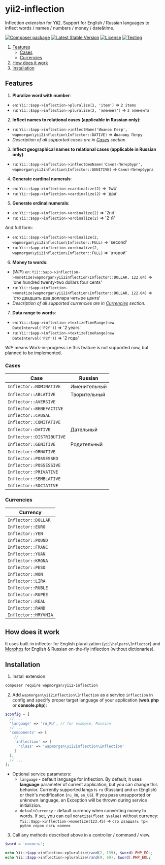 # yii2-inflection
Inflection _extension_ for Yii2. Support for English / Russian languages to inflect words / names / numbers / money / date&amp;time.

[![Composer package](http://xn--e1adiijbgl.xn--p1acf/badge/wapmorgan/yii2-inflection)](https://packagist.org/packages/wapmorgan/yii2-inflection)
[![Latest Stable Version](https://poser.pugx.org/wapmorgan/yii2-inflection/v/stable)](https://packagist.org/packages/wapmorgan/yii2-inflection)
[![License](https://poser.pugx.org/wapmorgan/yii2-inflection/license)](https://packagist.org/packages/wapmorgan/yii2-inflection)
[![Testing](https://travis-ci.org/wapmorgan/yii2-inflection.svg)](https://travis-ci.org/wapmorgan/yii2-inflection)

1. [Features](#features)
    - [Cases](#cases)
    - [Currencies](#currencies)
2. [How does it work](#how-does-it-work)
3. [Installation](#installation)

## Features
1. **Pluralize word with number**:
  - `en`: `Yii::$app->inflection->pluralize(2, 'item')` => `2 items`
  - `ru`: `Yii::$app->inflection->pluralize(2, 'элемент')` => `2 элемента`

2. **Inflect names to relational cases (applicable in Russian only)**:
  - `ru`: `Yii::$app->inflection->inflectName('Иванов Петр', wapmorgan\yii2inflection\Inflector::DATIVE)` => `Иванову Петру`
  - _Description of all supported cases are in [Cases](#cases) section._

3. **Inflect geographical names to relational cases (applicable in Russian only)**:
  - `ru`: `Yii::$app->inflection->inflectGeoName('Санкт-Петербург', wapmorgan\yii2inflection\Inflector::GENITIVE)` => `Санкт-Петербурга`

4. **Generate cardinal numerals**:
  - `en`: `Yii::$app->inflection->cardinalize(2)` => 'two'
  - `ru`: `Yii::$app->inflection->cardinalize(2)` => 'два'

5. **Generate ordinal numerals**:
  - `en`: `Yii::$app->inflection->ordinalize(2)` => '2nd'
  - `ru`: `Yii::$app->inflection->ordinalize(2)` => '2-й'

  And full form:

  - `en`: `Yii::$app->inflection->ordinalize(2, wapmorgan\yii2inflection\Inflector::FULL)` => 'second'
  - `ru`: `Yii::$app->inflection->ordinalize(2, wapmorgan\yii2inflection\Inflector::FULL)` => 'второй'

6. **Money to words**:
  - (_WIP_) `en`: `Yii::$app->inflection->monetize(wapmorgan\yii2inflection\Inflector::DOLLAR, 122.04)` => 'one hundred twenty-two dollars four cents'
  - `ru`: `Yii::$app->inflection->monetize(wapmorgan\yii2inflection\Inflector::DOLLAR, 122.04)` => 'сто двадцать два доллара четыре цента'
  - _Description of all supported currencies are in [Currencies](#currencies) section._

7. **Data range to words**:
  - `en`: `Yii::$app->inflection->textizeTimeRange(new DateInterval('P2Y'))` => '2 years'
  - `ru`: `Yii::$app->inflection->textizeTimeRange(new DateInterval('P2Y'))` => '2 года'

_WIP_ means Work-in-progress i.e this feature is not supported now, but planned to be implemented.

### Cases

| Case                      | Russian      |
|---------------------------|--------------|
| `Inflector::NOMINATIVE`   | Именительный |
| `Inflector::ABLATIVE`     | Творительный |
| `Inflector::AVERSIVE`     |              |
| `Inflector::BENEFACTIVE`  |              |
| `Inflector::CAUSAL`       |              |
| `Inflector::COMITATIVE`   |              |
| `Inflector::DATIVE`       | Дательный    |
| `Inflector::DISTRIBUTIVE` |              |
| `Inflector::GENITIVE`     | Родительный  |
| `Inflector::ORNATIVE`     |              |
| `Inflector::POSSESSED`    |              |
| `Inflector::POSSESSIVE`   |              |
| `Inflector::PRIVATIVE`    |              |
| `Inflector::SEMBLATIVE`   |              |
| `Inflector::SOCIATIVE`    |              |

### Currencies

| Currency             |
|----------------------|
| `Inflector::DOLLAR`  |
| `Inflector::EURO`    |
| `Inflector::YEN`     |
| `Inflector::POUND`   |
| `Inflector::FRANC`   |
| `Inflector::YUAN`    |
| `Inflector::KRONA`   |
| `Inflector::PESO`    |
| `Inflector::WON`     |
| `Inflector::LIRA`    |
| `Inflector::RUBLE`   |
| `Inflector::RUPEE`   |
| `Inflector::REAL`    |
| `Inflector::RAND`    |
| `Inflector::HRYVNIA` |

## How does it work
It uses built-in inflector for English pluralization (`yii\helpers\Inflector`) and [Morphos](https://github.com/wapmorgan/Morphos) for English & Russian on-the-fly inflection (without dictionaries).

## Installation
1. Install extension
  ```bash
  composer require wapmorgan/yii2-inflection
  ```
2. Add `wapmorgan\yii2inflection\Inflection` as a service `inflection` in config and specify proper target language of your application (**web.php** or **console.php**):
  ```php
  $config = [
    // ...
    'language' => 'ru_RU', // for example, Russian
    // ...
    'components' => [
      // ...
      'inflection' => [
        'class' => 'wapmorgan\yii2inflection\Inflection'
      ]
    ],
    // ...
  ];
  ```

  - Optional service parameters:
    - `language` - default language for inflection. By default, it uses **language** parameter of current application, but you can change this behavior. Currently supported langs is `ru` (Russian) and `en` (English) or their's modification (`ru_RU`, `en_US`). If you pass unsupported or unknown language, an Exception will be thrown during service initializion. 
    - `defaultCurrency` - default currency when converting money to words. If set, you can call `monetize(float $value)` without currency: `Yii::$app->inflection->monetize(123.45)` => `сто двадцать три рубля сорок пять копеек`

3. Call any methods described above in a controller / command / view.
  ```php
  $word = 'новость';

  echo Yii::$app->inflection->pluralize(rand(2, 139), $word).PHP_EOL;
  echo Yii::$app->inflection->pluralize(rand(9, 69), $word).PHP_EOL;
  ```
